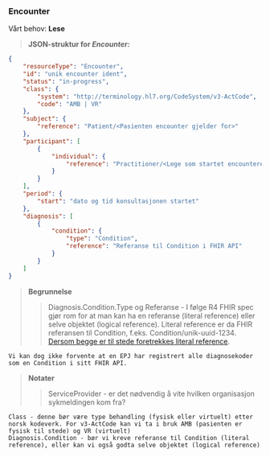 ### Encounter

Vårt behov: **Lese**

> **JSON-struktur for _Encounter:_**

```json
{
    "resourceType": "Encounter",
    "id": "unik encounter ident",
    "status": "in-progress",
    "class": {
        "system": "http://terminology.hl7.org/CodeSystem/v3-ActCode",
        "code": "AMB | VR"
    },
    "subject": {
        "reference": "Patient/<Pasienten encounter gjelder for>"
    },
    "participant": [
        {
            "individual": {
                "reference": "Practitioner/<Lege som startet encounteret>"
            }
        }
    ],
    "period": {
        "start": "dato og tid konsultasjonen startet"
    },
    "diagnosis": [
        {
            "condition": {
                "type": "Condition",
                "reference": "Referanse til Condition i FHIR API"
            }
        }
    ]
}
```

> **Begrunnelse**
>
> > Diagnosis.Condition.Type og Referanse - I følge R4 FHIR spec gjør rom for at man kan ha en referanse (literal reference) eller selve objektet (logical reference). Literal reference er da FHIR referansen til Condition, f.eks. Condition/unik-uuid-1234. [Dersom begge er til stede foretrekkes literal reference](https://www.hl7.org/fhir/R4/references.html#logical).

    Vi kan dog ikke forvente at en EPJ har registrert alle diagnosekoder som en Condition i sitt FHIR API.

> **Notater**
>
> > ServiceProvider - er det nødvendig å vite hvilken organisasjon sykmeldingen kom fra?

    Class - denne bør være type behandling (fysisk eller virtuelt) etter norsk kodeverk. For v3-ActCode kan vi ta i bruk AMB (pasienten er fysisk til stede) og VR (virtuelt)
    Diagnosis.Condition - bør vi kreve referanse til Condition (literal reference), eller kan vi også godta selve objektet (logical reference)
